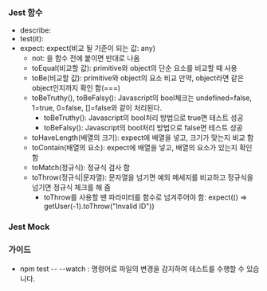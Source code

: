 ### Jest 함수
- describe: 
- test(it): 
- expect: expect(비교 될 기준이 되는 값: any)
  - not: 을 함수 전에 붙이면 반대로 나옴
  - toEqual(비교할 값): primitive와 object의 단순 요소를 비교할 때 사용
  - toBe(비교할 값): primitive와 object의 요소 비교 만약, object라면 같은 object인지까지 확인 함(===)
  - toBeTruthy(), toBeFalsy(): Javascript의 bool체크는 undefined=false, 1=true, 0=false, []=false와 같이 처리된다.
    - toBeTruthy(): Javascript의 bool처리 방법으로 true면 테스트 성공
    - toBeFalsy(): Javascript의 bool처리 방법으로 false면 테스트 성공
  - toHaveLength(배열의 크기): expect에 배열을 넣고, 크기가 맞는지 비교 함
  - toContain(배열의 요소): expect에 배열을 넣고, 배열의 요소가 있는지 확인 함
  - toMatch(정규식): 정규식 검사 함
  - toThrow(정규식|문자열): 문자열을 넘기면 예외 메세지를 비교하고 정규식을 넘기면 정규식 체크를 해 줌
    - toThrow를 사용할 땐 파라미터를 함수로 넘겨주어야 함: expect(() => getUser(-1).toThrow("Invalid ID"))

### Jest Mock

### 가이드
- npm test -- --watch : 명령어로 파일의 변경을 감지하여 테스트를 수행할 수 있습니다.